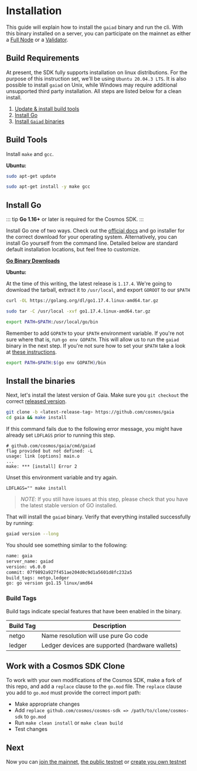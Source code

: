 <!--
order: 2
-->

# Installation

This guide will explain how to install the `gaiad` binary and run the cli. With this binary installed on a server, you can participate on the mainnet as either a [Full Node](./hub-tutorials/join-mainnet.md) or a [Validator](../validators/validator-setup.md).

## Build Requirements

At present, the SDK fully supports installation on linux distributions. For the purpose of this instruction set, we'll be using `Ubuntu 20.04.3 LTS`. It is also possible to install `gaiad` on Unix, while Windows may require additional unsupported third party installation. All steps are listed below for a clean install.

1. [Update & install build tools](#build-tools)
2. [Install Go](#install-go)
3. [Install `Gaiad` binaries](#install-the-binaries)


## Build Tools

Install `make` and `gcc`.

**Ubuntu:**
```bash
sudo apt-get update

sudo apt-get install -y make gcc
```

## Install Go

::: tip
**Go 1.16+** or later is required for the Cosmos SDK.
:::

Install Go one of two ways. Check out the [official docs](https://golang.org/doc/install) and go installer for the correct download for your operating system. Alternatively, you can install Go yourself from the command line. Detailed below are standard default installation locations, but feel free to customize.

**[Go Binary Downloads](https://go.dev/dl/)**

**Ubuntu:**

At the time of this writing, the latest release is `1.17.4`. We're going to download the tarball, extract it to `/usr/local`, and export `GOROOT` to our `$PATH`
```bash
curl -OL https://golang.org/dl/go1.17.4.linux-amd64.tar.gz

sudo tar -C /usr/local -xvf go1.17.4.linux-amd64.tar.gz

export PATH=$PATH:/usr/local/go/bin

```

Remember to add `GOPATH` to your `$PATH` environment variable. If you're not sure where that is, run `go env GOPATH`. This will allow us to run the `gaiad` binary in the next step. If you're not sure how to set your `$PATH` take a look at [these instructions](https://superuser.com/questions/284342/what-are-path-and-other-environment-variables-and-how-can-i-set-or-use-them).

```bash
export PATH=$PATH:$(go env GOPATH)/bin
```

## Install the binaries

Next, let's install the latest version of Gaia. Make sure you `git checkout` the
correct [released version](https://github.com/cosmos/gaia/releases).

```bash
git clone -b <latest-release-tag> https://github.com/cosmos/gaia
cd gaia && make install
```

If this command fails due to the following error message, you might have already set `LDFLAGS` prior to running this step.

```
# github.com/cosmos/gaia/cmd/gaiad
flag provided but not defined: -L
usage: link [options] main.o
...
make: *** [install] Error 2
```

Unset this environment variable and try again.

```
LDFLAGS="" make install
```

> _NOTE_: If you still have issues at this step, please check that you have the latest stable version of GO installed.

That will install the `gaiad` binary. Verify that everything installed successfully by running:

```bash
gaiad version --long
```

You should see something similar to the following:

```bash
name: gaia
server_name: gaiad
version: v6.0.0
commit: 07f9892a927f451ae204d0c9d1a5601d8fc232a5
build_tags: netgo,ledger
go: go version go1.15 linux/amd64
```

### Build Tags

Build tags indicate special features that have been enabled in the binary.

| Build Tag | Description                                     |
| --------- | ----------------------------------------------- |
| netgo     | Name resolution will use pure Go code           |
| ledger    | Ledger devices are supported (hardware wallets) |

## Work with a Cosmos SDK Clone

To work with your own modifications of the Cosmos SDK, make a fork of this repo, and add a `replace` clause to the `go.mod` file.
The `replace` clause you add to `go.mod` must provide the correct import path:

- Make appropriate changes
- Add `replace github.com/cosmos/cosmos-sdk => /path/to/clone/cosmos-sdk` to `go.mod`
- Run `make clean install` or `make clean build`
- Test changes

## Next

Now you can [join the mainnet](./join-mainnet.md), [the public testnet](./join-testnet.md) or [create you own testnet](./deploy-testnet.md)
